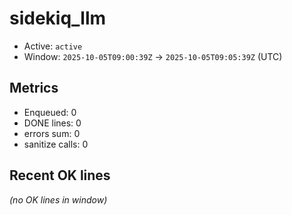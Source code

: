 # sidekiq_llm

- Active: `active`
- Window: `2025-10-05T09:00:39Z` → `2025-10-05T09:05:39Z` (UTC)

## Metrics
- Enqueued: 0
- DONE lines: 0
- errors sum: 0
- sanitize calls: 0

## Recent OK lines
_(no OK lines in window)_
